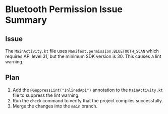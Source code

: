 # Bluetooth Permission Issue Summary

## Issue
The `MainActivity.kt` file uses `Manifest.permission.BLUETOOTH_SCAN` which requires API level 31, but the minimum SDK version is 30. This causes a lint warning.

## Plan
1.  Add the `@SuppressLint("InlinedApi")` annotation to the `MainActivity.kt` file to suppress the lint warning.
2.  Run the `check` command to verify that the project compiles successfully.
3.  Merge the changes into the `main` branch.